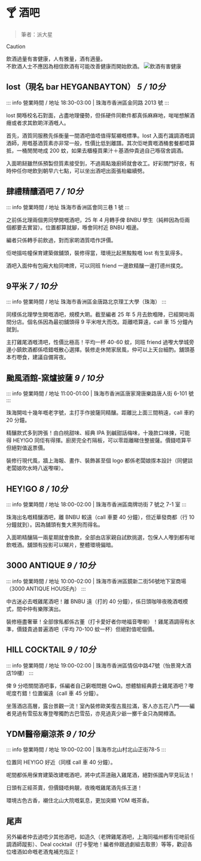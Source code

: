 # 🍸 酒吧

> 筆者：派大星

> [!CAUTION]
> 飲酒過量有害健康，人有雅量，酒有適量。<br>不飲酒人士不應因為相信飲酒有可能改善健康而開始飲酒。
![飲酒有害健康](http://cdn.jsdelivr.net/gh/PhoenixTechProject/HandbookPicBed/pic/banner_anti_alcohol.jpg)

##  lost（現名 bar HEYGANBAYTON） *5 / 10分*

::: info 營業時間 / 地址
18:30-03:00 | 珠海市香洲區金同路 2013 號
:::

lost 開喺校名石對面，占盡地理優勢，但係硬件同軟件都真係麻麻地，啱啱想解酒癮或者求其飲啲洋酒嘅人。

首先，酒質同服務先係衡量一間酒吧值唔值得幫襯嘅標準。lost 入面冇識調酒嘅調酒師，用嘅基酒質素亦非常一般，性價比低到離譜。其次佢哋賣嘅酒桶套餐都唔算抵，一桶閒閒哋成 200 蚊，如果去櫃檯買果汁＋基酒仲貴過自己喺宿舍調酒。

入面啲餸雖然係預製但質素接受到，不過兩點幾廚師就會收工。好彩關門好夜，有時仲任你哋飲到朝早六七點，可以坐出酒吧出面張枱繼續劈。

## 肆禮精釀酒吧 *7 / 10分*

::: info 營業時間 / 地址
珠海市香洲區會同三巷 1 號
:::

之前係北理兩個男同學開嘅酒吧，25 年 4 月轉手俾 BNBU 學生（純粹因為佢兩個都要去實習）。位置都算就腳，喺會同村近 BNBU 嗰邊。

編者只係轉手前飲過，對而家啲酒質唔作評價。

佢哋搵咗幢保育建築做舖頭，裝修得當，環境比起黑黢黢嘅 lost 有生氣得多。

酒吧入面仲有包廂大枱同啤牌，可以同班 friend 一邊飲精釀一邊打德州撲克。

## 9平米 *7 / 10分*

::: info 營業時間 / 地址
珠海市香洲區金唐路北京理工大學（珠海）
:::

同樣係北理學生開嘅酒吧，規模大啲。截至編者 25 年 5 月去飲嗰陣，已經開咗兩間分店。個名係因為最初舖頭得 9 平米咁大而改。距離唔算遠，call 車 15 分鐘內就到。

主打雞尾酒嘅清吧，性價比極高！平均一杯 40-60 蚊，同班 friend 過嚟大學城旁邊小鎮飲酒都係唔錯嘅散心選擇。裝修走休閒家居風，仲可以上天台細酌。舖頭基本冇嘢食，建議自備宵夜。

## 颱風酒館-窯爐披薩  *9 / 10分*

::: info 營業時間 / 地址
11:00-01:00 | 珠海市香洲區唐家灣唐樂路唐人街 6-101 號
:::

珠海開咗十幾年嘅老字號，主打手作披薩同精釀。距離比上面三間稍遠，call 車約 20 分鐘。

精釀款式多到誇張！由白桃甜味、經典 IPA 到鹹甜話梅味，十幾款口味揀，可能得 HEY!GO 同佢有得揮。廚房完全冇隔板，可以零距離睇住整披薩。價錢唔算平但絕對值返票價。

裝修行現代風，牆上海報、畫作、裝飾甚至個 logo 都係老闆娘揼本設計（同健談老闆娘吹水時八返嚟㗎）。

## HEY!GO *8 / 10分*

::: info 營業時間 / 地址
18:00-02:00 | 珠海市香洲區南牌坊街 7 號之 7-1 室
:::

珠海出名嘅精釀酒吧，離 BNBU 較遠（call 車要 40 分鐘），但近華發商都（行 10 分鐘就到）。因為舖頭有隻大黑狗而得名。

入面啲精釀隔一兩星期就會換款，全部由店家親自試飲挑選，包保人人嚟到都有啱飲嘅酒。舖頭有投影可以睇片，整體環境偏暗。

## 3000 ANTIQUE *9 / 10分*

::: info 營業時間 / 地址
10:00-02:00 | 珠海市香洲區鏡新二街56號地下室商場（3000 ANTIQUE HOUSE內）
:::

中古迷必去嘅雞尾酒吧！離 BNBU 遠（打的 40 分鐘），係日頭咖啡夜晚酒嘅模式，間中仲有樂隊演出。

裝修極盡奢華！全部傢俬都係古董（打卡愛好者你哋福音嚟喇）！雞尾酒調得有水準，價錢貴過普遍酒吧（平均 70-100 蚊一杯）但絕對值呢個價。

## HILL COCKTAIL *9 / 10分*

::: info 營業時間 / 地址
19:00-02:00 | 珠海市香洲區情侶中路47號（怡景灣大酒店19樓）
:::

俾 9 分唔關間酒吧事，係編者自己窮嘅問題 QwQ。想體驗經典爵士雞尾酒吧？嚟呢度冇錯！位置偏遠（call 車 45 分鐘）。

坐落酒店高層，露台景觀一流！室內裝修歐美復古風拉滿，客人亦五花八門——編者見過有雪茄友專登嚟獨酌古巴雪茄，亦見過真少爺一擲千金只為開樽酒。

## YDM醫帝廟涼茶 *9 / 10分*

::: info 營業時間 / 地址
19:00-02:00 | 珠海市北山村北山正街78-5
:::

位置同 HEY!GO 好近（同樣 call 車 40 分鐘）。

呢間都係用保育建築改建嘅酒吧，將中式茶道融入雞尾酒，絕對係國內罕見玩法！

日頭有正經茶賣，但價錢唔夠靚，夜晚嘅雞尾酒先係王道！

環境古色古香，襯住北山大院嘅氣息，更加突顯 YDM 嘅茶香。

## 尾声

另外編者仲去過唔少其他酒吧，如造久（老牌雞尾酒吧，上海同福州都有佢哋前任調酒師蹤影）、Deal cocktail（打卡聖地！編者仲跟過劇組去取景）等等，歡迎各位嗜酒如命嘅老酒鬼補充指正！
